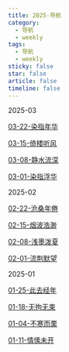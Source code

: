```yaml
---
title: 2025-导航
category:
  - 导航
  - weekly
tags:
  - 导航
  - weekly
sticky: false
star: false
article: false
timeline: false
---
```


2025-03

[03-22-染指年华](03-22-染指年华.md)

[03-15-倚楼听风](03-15-倚楼听风.md)

[03-08-静水流深](03-08-静水流深.md)

[03-01-染指浮华](./03-01-染指浮华.md)


2025-02

[02-22-沧桑年倦](02-22-沧桑年倦.md)

[02-15-烟波浩渺](./02-15-烟波浩渺.md)

[02-08-浅墨泼夏](02-08-浅墨泼夏.md)

[02-01-流荆默望](02-01-流荆默望.md)


2025-01

[01-25-此去经年](01-25-此去经年.md)

[01-18-无拘无束](./01-18-无拘无束.md)

[01-04-不寒而栗](./01-04-不寒而栗.md)

[01-11-情愫未开](./01-11-情愫未开.md)